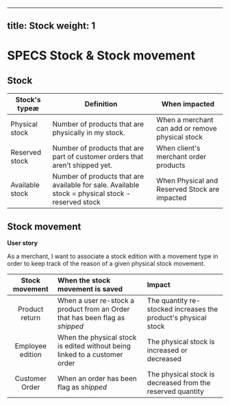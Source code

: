 
---
title: Stock
weight: 1
---

  
# SPECS Stock & Stock movement

## Stock

  
| Stock's typeæ | Definition | When impacted | 
|-----------------|---------------------------------------------------------------------------------------------------------------------------------------------------------------------------------------------------------------------------------------------------------------------------------------------|---------------------------------------------------------------------------------------------------------------------------------------------------------------------------------------------------------------------------------------------------------------------------------------------|
| Physical stock | Number of products that are physically in my stock.| When a merchant can add or remove physical stock 
| Reserved stock | Number of products that are part of customer orders that aren’t shipped yet.| When client's merchant order products |
| Available stock | Number of products that are available for sale. Available stock = physical stock - reserved stock | When Physical and Reserved Stock are impacted


## Stock movement

**User story**

 As a merchant, I want to associate a stock edition with a movement type in order to keep track of the reason of a given physical stock movement.

  Stock movement | When the stock movement is saved | Impact
|:--------:| :-------------|:-------------|
Product return | When a user re-stock a product from an Order that has been flag as _shipped_ | The quantity re-stocked increases the product's physical stock | 
Employee edition | When the physical stock is edited without being linked to a customer order | The physical stock is increased or decreased
Customer Order | When an order has been flag as _shipped_ | The physical stock is decreased from the reserved quantity

